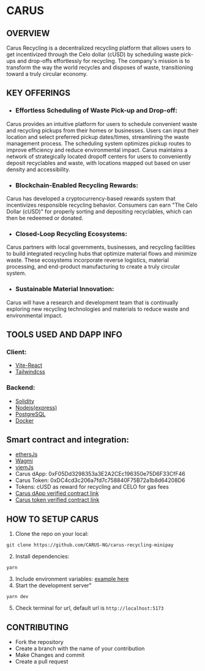 # CARUS

## OVERVIEW

Carus Recycling is a decentralized recycling platform that allows users to get incentivized through the Celo dollar (cUSD) by scheduling waste pick-ups and drop-offs effortlessly for recycling. The company's mission is to transform the way the world recycles and disposes of waste, transitioning toward a truly circular economy.

## KEY OFFERINGS
- ### Effortless Scheduling of Waste Pick-up and Drop-off:
Carus provides an intuitive platform for users to schedule convenient waste and recycling pickups from their homes or businesses. Users can input their location and select preferred pickup dates/times, streamlining the waste management process. The scheduling system optimizes pickup routes to improve efficiency and reduce environmental impact. Carus maintains a network of strategically located dropoff centers for users to conveniently deposit recyclables and waste, with locations mapped out based on user density and accessibility.

- ### Blockchain-Enabled Recycling Rewards:
Carus has developed a cryptocurrency-based rewards system that incentivizes responsible recycling behavior. Consumers can earn "The Celo Dollar (cUSD)" for properly sorting and depositing recyclables, which can then be redeemed or donated. 

- ### Closed-Loop Recycling Ecosystems:
Carus partners with local governments, businesses, and recycling facilities to build integrated recycling hubs that optimize material flows and minimize waste. These ecosystems incorporate reverse logistics, material processing, and end-product manufacturing to create a truly circular system.

- ### Sustainable Material Innovation:
Carus will have a research and development team that is continually exploring new recycling technologies and materials to reduce waste and environmental impact.


## TOOLS USED AND DAPP INFO
### Client:
- [Vite-React](https://github.com/vitejs/vite)
- [Tailwindcss](https://github.com/tailwindlabs/tailwindcss)

### Backend:
- [Solidity](https://github.com/ethereum/solidity)
- [Nodejs(express)](https://github.com/expressjs/express)
- [PostgreSQL](https://www.postgresql.org/)
- [Docker](https://www.docker.com/)

## Smart contract and integration:
- [ethersJs](https://github.com/ethers-io/ethers.js)
- [Wagmi](https://github.com/wevm/wagmi)
- [viemJs](https://github.com/wevm/viem)
- Carus dApp:  0xF05Dd3298353a3E2A2CEc196350e75D6F33CfF46
- Carus Token: 0xDC4cd3c206a7fd7c758840F75B72a1b8d64208D6
- Tokens: cUSD as reward for recycling and CELO for gas fees
- [Carus dApp verified contract link](https://alfajores.celoscan.io/address/0xF05Dd3298353a3E2A2CEc196350e75D6F33CfF46#code)
- [Carus token verified contract link](https://alfajores.celoscan.io/address/0xDC4cd3c206a7fd7c758840F75B72a1b8d64208D6#code)


## HOW TO SETUP CARUS
1. Clone the repo on your local: 
```
git clone https://github.com/CARUS-NG/carus-recycling-minipay
```
2. Install dependencies:
```
yarn
```
3. Include environment variables: [example here](https://github.com/CARUS-NG/carus-recycling-minipay/blob/master/.env.example)
4. Start the development server"
``` 
yarn dev
```
5. Check terminal for url, default url is `http://localhost:5173`

## CONTRIBUTING
- Fork the repository
- Create a branch with the name of your contribution
- Make Changes and commit
- Create a pull request
